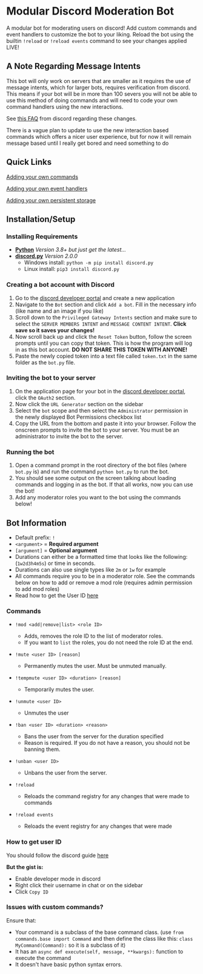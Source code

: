 # Modular Discord Moderation Bot

A modular bot for moderating users on discord! Add custom commands and event handlers to customize the bot to your liking. Reload the bot using the builtin `!reload` or `!reload events` command to see your changes applied LIVE!

## A Note Regarding Message Intents
This bot will only work on servers that are smaller as it requires the use of message intents, which for larger bots, requires verification from discord. 
This means if your bot will be in more than 100 severs you will not be able to use this method of doing commands and will need to code your own command handlers using the new interactions.

See [this FAQ](https://support-dev.discord.com/hc/en-us/articles/4404772028055-Message-Content-Privileged-Intent-FAQ) from discord regarding these changes.

There is a vague plan to update to use the new interaction based commands which offers a nicer user experience, but for now it will remain message based until I really get bored and need something to do

## Quick Links
[Adding your own commands](DEVELOPING.md#custom-commands)

[Adding your own event handlers](DEVELOPING.md#custom-event-handlers)

[Adding your own persistent storage](DEVELOPING.md#custom-storage-file)

## Installation/Setup

### Installing Requirements

- [**Python**](https://www.python.org/downloads/) *Version 3.8+ but just get the latest...*
- [**discord.py**](https://pypi.org/project/discord.py/) *Version 2.0.0*
  - Windows install: `python -m pip install discord.py`
  - Linux install: `pip3 install discord.py`

### Creating a bot account with Discord

1. Go to the [discord developer portal](https://discord.com/developers/applications) and create a new application
2. Navigate to the `Bot` section and click `Add a bot`. Fill in the necessary info (like name and an image if you like)
3. Scroll down to the `Privileged Gateway Intents` section and make sure to select the `SERVER MEMBERS INTENT` and `MESSAGE CONTENT INTENT`. **Click save so it saves your changes!**
4. Now scroll back up and click the `Reset Token` button, follow the screen prompts until you can copy that token. This is how the program will log in as this bot account. **DO NOT SHARE THIS TOKEN WITH ANYONE!**
5. Paste the newly copied token into a text file called `token.txt` in the same folder as the `bot.py` file.

### Inviting the bot to your server

1. On the application page for your bot in the [discord developer portal](https://discord.com/developers/applications), click the `OAuth2` section.
2. Now click the `URL Generator` section on the sidebar
3. Select the `bot` scope and then select the `Administrator` permission in the newly displayed Bot Permissions checkbox list
4. Copy the URL from the bottom and paste it into your browser. Follow the onscreen prompts to invite the bot to your server. You must be an administrator to invite the bot to the server.

### Running the bot

1. Open a command prompt in the root directory of the bot files (where `bot.py` is) and run the command `python bot.py` to run the bot.
2. You should see some output on the screen talking about loading commands and logging in as the bot. If that all works, now you can use the bot!
3. Add any moderator roles you want to the bot using the commands below!

## Bot Information

- Default prefix: `!`
- `<argument>` = **Required argument**
- `[argument]` = **Optional argument**
- Durations can either be a formatted time that looks like the following: (`1w2d3h4m5s`) or time in seconds.
- Durations can also use single types like `2m` or `1w` for example
- All commands require you to be in a moderator role. See the commands below on how to add or remove a mod role (requires admin permission to add mod roles)
- Read how to get the User ID [here](#how-to-get-user-id)

### Commands

- `!mod <add|remove|list> <role ID>`
  - Adds, removes the role ID to the list of moderator roles.
  - If you want to `list` the roles, you do not need the role ID at the end.

- `!mute <user ID> [reason]`
  - Permanently mutes the user. Must be unmuted manually.

- `!tempmute <user ID> <duration> [reason]`
  - Temporarily mutes the user.

- `!unmute <user ID>`
  - Unmutes the user

- `!ban <user ID> <duration> <reason>`
  - Bans the user from the server for the duration specified
  - Reason is required. If you do not have a reason, you should not be banning them.

- `!unban <user ID>`
  - Unbans the user from the server.

- `!reload`
  - Reloads the command registry for any changes that were made to commands

- `!reload events`
  - Reloads the event registry for any changes that were made

### How to get user ID

You should follow the discord guide [here](https://support.discordapp.com/hc/en-us/articles/206346498-Where-can-I-find-my-User-Server-Message-ID-)

**But the gist is:**

- Enable developer mode in discord
- Right click their username in chat or on the sidebar
- Click `Copy ID`

### Issues with custom commands?

Ensure that:

- Your command is a subclass of the base command class. (use `from commands.base import Command` and then define the class like this: `class MyCommand(Command):` so it is a subclass of it)
- It has an `async def execute(self, message, **kwargs):` function to execute the command
- It doesn't have basic python syntax errors.
